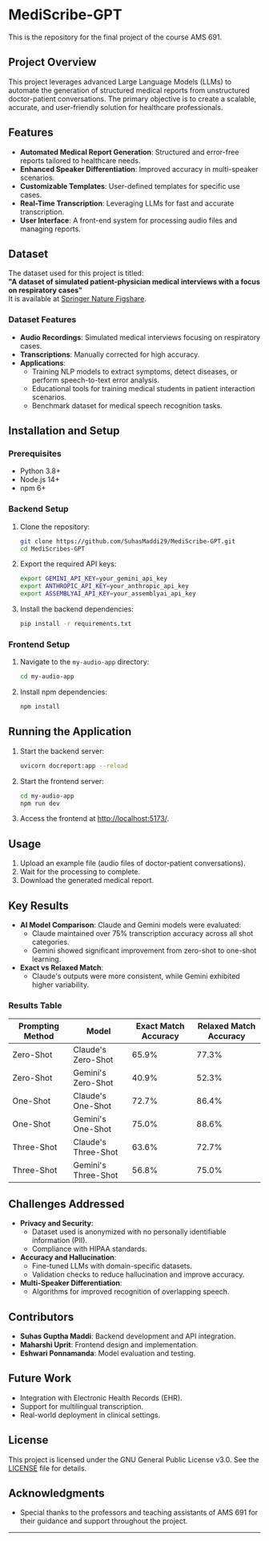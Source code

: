 # MediScribe-GPT

This is the repository for the final project of the course AMS 691.

## Project Overview
This project leverages advanced Large Language Models (LLMs) to automate the generation of structured medical reports from unstructured doctor-patient conversations. The primary objective is to create a scalable, accurate, and user-friendly solution for healthcare professionals.

## Features
- **Automated Medical Report Generation**: Structured and error-free reports tailored to healthcare needs.
- **Enhanced Speaker Differentiation**: Improved accuracy in multi-speaker scenarios.
- **Customizable Templates**: User-defined templates for specific use cases.
- **Real-Time Transcription**: Leveraging LLMs for fast and accurate transcription.
- **User Interface**: A front-end system for processing audio files and managing reports.

## Dataset
The dataset used for this project is titled:  
**"A dataset of simulated patient-physician medical interviews with a focus on respiratory cases"**  
It is available at [Springer Nature Figshare](https://springernature.figshare.com/collections/A_dataset_of_simulated_patient-physician_medical_interviews_with_a_focus_on_respiratory_cases/5545842/1).

### Dataset Features
- **Audio Recordings**: Simulated medical interviews focusing on respiratory cases.
- **Transcriptions**: Manually corrected for high accuracy.
- **Applications**:
  - Training NLP models to extract symptoms, detect diseases, or perform speech-to-text error analysis.
  - Educational tools for training medical students in patient interaction scenarios.
  - Benchmark dataset for medical speech recognition tasks.

## Installation and Setup
### Prerequisites
- Python 3.8+
- Node.js 14+
- npm 6+

### Backend Setup
1. Clone the repository:
    ```bash
    git clone https://github.com/SuhasMaddi29/MediScribe-GPT.git
    cd MediScribes-GPT
    ```
2. Export the required API keys:
    ```bash
    export GEMINI_API_KEY=your_gemini_api_key
    export ANTHROPIC_API_KEY=your_anthropic_api_key
    export ASSEMBLYAI_API_KEY=your_assemblyai_api_key
    ```
3. Install the backend dependencies:
    ```bash
    pip install -r requirements.txt
    ```

### Frontend Setup
1. Navigate to the `my-audio-app` directory:
    ```bash
    cd my-audio-app
    ```
2. Install npm dependencies:
    ```bash
    npm install
    ```

## Running the Application
1. Start the backend server:
    ```bash
    uvicorn docreport:app --reload
    ```
2. Start the frontend server:
    ```bash
    cd my-audio-app
    npm run dev
    ```
3. Access the frontend at [http://localhost:5173/](http://localhost:5173/).

## Usage
1. Upload an example file (audio files of doctor-patient conversations).
2. Wait for the processing to complete.
3. Download the generated medical report.

## Key Results
- **AI Model Comparison**: Claude and Gemini models were evaluated:
    - Claude maintained over 75% transcription accuracy across all shot categories.
    - Gemini showed significant improvement from zero-shot to one-shot learning.
- **Exact vs Relaxed Match**:
    - Claude's outputs were more consistent, while Gemini exhibited higher variability.

### Results Table
| Prompting Method | Model                | Exact Match Accuracy | Relaxed Match Accuracy |
|-------------------|----------------------|-----------------------|-------------------------|
| Zero-Shot         | Claude's Zero-Shot  | 65.9%                | 77.3%                  |
| Zero-Shot         | Gemini's Zero-Shot  | 40.9%                | 52.3%                  |
| One-Shot          | Claude's One-Shot   | 72.7%                | 86.4%                  |
| One-Shot          | Gemini's One-Shot   | 75.0%                | 88.6%                  |
| Three-Shot        | Claude's Three-Shot | 63.6%                | 72.7%                  |
| Three-Shot        | Gemini's Three-Shot | 56.8%                | 75.0%                  |

## Challenges Addressed
- **Privacy and Security**:
    - Dataset used is anonymized with no personally identifiable information (PII).
    - Compliance with HIPAA standards.
- **Accuracy and Hallucination**:
    - Fine-tuned LLMs with domain-specific datasets.
    - Validation checks to reduce hallucination and improve accuracy.
- **Multi-Speaker Differentiation**:
    - Algorithms for improved recognition of overlapping speech.

## Contributors
- **Suhas Guptha Maddi**: Backend development and API integration.
- **Maharshi Uprit**: Frontend design and implementation.
- **Eshwari Ponnamanda**: Model evaluation and testing.

## Future Work
- Integration with Electronic Health Records (EHR).
- Support for multilingual transcription.
- Real-world deployment in clinical settings.

## License
This project is licensed under the GNU General Public License v3.0. See the [LICENSE](LICENSE) file for details.

## Acknowledgments
- Special thanks to the professors and teaching assistants of AMS 691 for their guidance and support throughout the project.

---
